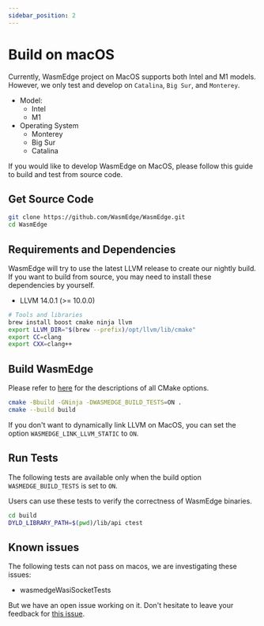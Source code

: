 ```yaml
---
sidebar_position: 2
---
```


#  Build on macOS

Currently, WasmEdge project on MacOS supports both Intel and M1 models. However, we only test and develop on `Catalina`, `Big Sur`, and `Monterey`.

-   Model:
    -   Intel
    -   M1
-   Operating System
    -   Monterey
    -   Big Sur
    -   Catalina

If you would like to develop WasmEdge on MacOS, please follow this guide to build and test from source code.

## Get Source Code

```bash
git clone https://github.com/WasmEdge/WasmEdge.git
cd WasmEdge
```

## Requirements and Dependencies

WasmEdge will try to use the latest LLVM release to create our nightly build. If you want to build from source, you may need to install these dependencies by yourself.

-   LLVM 14.0.1 (>= 10.0.0)

```bash
# Tools and libraries
brew install boost cmake ninja llvm
export LLVM_DIR="$(brew --prefix)/opt/llvm/lib/cmake"
export CC=clang
export CXX=clang++
```

## Build WasmEdge

Please refer to [here](../build_from_src.md#cmake-building-options) for the descriptions of all CMake options.

```bash
cmake -Bbuild -GNinja -DWASMEDGE_BUILD_TESTS=ON .
cmake --build build
```

If you don't want to dynamically link LLVM on MacOS, you can set the option `WASMEDGE_LINK_LLVM_STATIC` to `ON`.

## Run Tests

The following tests are available only when the build option `WASMEDGE_BUILD_TESTS` is set to `ON`.

Users can use these tests to verify the correctness of WasmEdge binaries.

```bash
cd build
DYLD_LIBRARY_PATH=$(pwd)/lib/api ctest
```

## Known issues

The following tests can not pass on macos, we are investigating these issues:

-   wasmedgeWasiSocketTests

But we have an open issue working on it. Don't hesitate to leave your feedback for [this issue](https://github.com/WasmEdge/WasmEdge/issues/2438).
